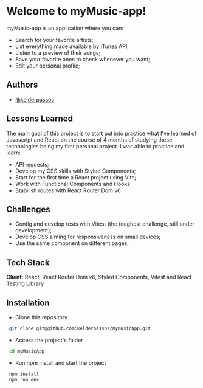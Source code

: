 
# Welcome to myMusic-app!

 myMusic-app is an application where you can: 
 - Search for your favorite artists;
 - List everything made available by iTunes API;
 - Listen to a preview of their songs;
 - Save your favorite ones to check whenever you want;
 - Edit your personal profile;

## Authors

- [@kelderpassos](https://www.github.com/kelderpassos)


## Lessons Learned

The main goal of this project is to start put into practice 
what I've learned of Javascript and React on the course of 4 months of studying these technologies
being my first personal project. I was able to practice and learn:
- API requests;
- Develop my CSS skills with Styled Components;
- Start for the first time a React project using Vite;
- Work with Functional Components and Hooks
- Stabilish routes with React Router Dom v6






## Challenges
- Config and develop tests with Vitest (the toughest challenge, still under development);
- Develop CSS aiming for responsiveness on small devices;
- Use the same component on different pages;


## Tech Stack

**Client:** React, React Router Dom v6, Styled Components, Vitest and React Testing Library



## Installation

- Clone this repository

```bash
 git clone git@github.com:kelderpassos/myMusicApp.git  
```
- Access the project's folder
```bash
 cd myMusicApp 
```
- Run npm install and start the project
```bash
 npm install
 npm run dev
```
    